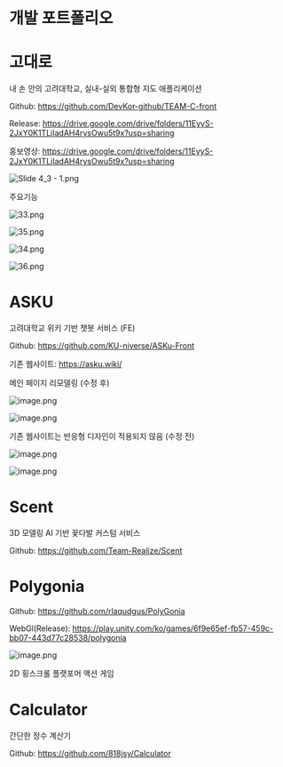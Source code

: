 # 개발 포트폴리오

# 고대로

내 손 안의 고려대학교, 실내-실외 통합형 지도 애플리케이션

Github: https://github.com/DevKor-github/TEAM-C-front

Release: https://drive.google.com/drive/folders/11EyyS-2JxY0K1TLjIadAH4rysOwu5t9x?usp=sharing

홍보영상: https://drive.google.com/drive/folders/11EyyS-2JxY0K1TLjIadAH4rysOwu5t9x?usp=sharing

![Slide 4_3 - 1.png](https://prod-files-secure.s3.us-west-2.amazonaws.com/7c13261f-1f70-4b58-801e-a097ba123413/0b509d98-4d2b-4cae-9da9-f98dcfcb2da7/Slide_4_3_-_1.png)

주요기능

![33.png](https://prod-files-secure.s3.us-west-2.amazonaws.com/7c13261f-1f70-4b58-801e-a097ba123413/8e3cc724-b48c-4a09-9462-80d5148f17a2/33.png)

![35.png](https://prod-files-secure.s3.us-west-2.amazonaws.com/7c13261f-1f70-4b58-801e-a097ba123413/e689d6f5-3b3b-4504-ac18-3776a60e176c/35.png)

![34.png](https://prod-files-secure.s3.us-west-2.amazonaws.com/7c13261f-1f70-4b58-801e-a097ba123413/63b6fce9-9d9e-4320-a5a3-c174f4a5738d/34.png)

![36.png](https://prod-files-secure.s3.us-west-2.amazonaws.com/7c13261f-1f70-4b58-801e-a097ba123413/7950538a-34f6-4df7-9e48-5fc511bb1f03/36.png)

# ASKU

고려대학교 위키 기반 챗봇 서비스 (FE)

Github: https://github.com/KU-niverse/ASKu-Front

기존 웹사이트: https://asku.wiki/

메인 페이지 리모델링 (수정 후)

![image.png](https://prod-files-secure.s3.us-west-2.amazonaws.com/7c13261f-1f70-4b58-801e-a097ba123413/1276184f-9b7f-4e29-823b-ac2b9ec2955c/image.png)

![image.png](https://prod-files-secure.s3.us-west-2.amazonaws.com/7c13261f-1f70-4b58-801e-a097ba123413/63ed3ab9-b081-4ce5-b524-93ec78c9f33d/image.png)

기존 웹사이트는 반응형 디자인이 적용되지 않음 (수정 전)

![image.png](https://prod-files-secure.s3.us-west-2.amazonaws.com/7c13261f-1f70-4b58-801e-a097ba123413/6de807ae-9e2d-46f5-b3ec-7091d8b50a5c/image.png)

![image.png](https://prod-files-secure.s3.us-west-2.amazonaws.com/7c13261f-1f70-4b58-801e-a097ba123413/e27d4905-9590-466e-8828-345f598c9bd7/image.png)

# Scent

3D 모델링 AI 기반 꽃다발 커스텀 서비스

Github: https://github.com/Team-Realize/Scent

# Polygonia

Github: https://github.com/rlaqudgus/PolyGonia

WebGl(Release): https://play.unity.com/ko/games/6f9e65ef-fb57-459c-bb07-443d77c28538/polygonia

![image.png](https://prod-files-secure.s3.us-west-2.amazonaws.com/7c13261f-1f70-4b58-801e-a097ba123413/108ccfa1-9ab9-48a3-8816-3fe1ee3ea907/image.png)

2D 횡스크롤 플랫포머 액션 게임

# Calculator

간단한 정수 계산기

Github: https://github.com/818jsy/Calculator
